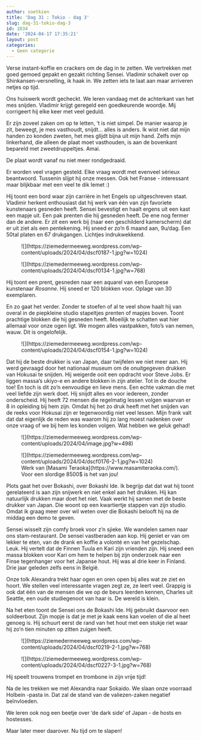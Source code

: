 ```yaml
---
author: soetkien
title: 'Dag 31 : Tokio - dag 3'
slug: dag-31-tokio-dag-3
id: 1034
date: '2024-04-17 17:35:21'
layout: post
categories:
  - Geen categorie
---
```


Verse instant-koffie en crackers om de dag in te zetten. We vertrekken met goed gemoed gepakt en gezakt richting Sensei. Vladimir schakelt over op Shinkansen-versnelling, ik haak in. We zetten iets te laat aan maar arriveren netjes op tijd.

Ons huiswerk wordt gecheckt. We leren vandaag met de achterkant van het mes snijden. Vladimir krijgt geregeld een goedkeurende woordje. Mij corrigeert hij elke keer met veel geduld.

Er zijn zoveel zaken om op te letten, ‘t is niet simpel. De manier waarop je zit, beweegt, je mes vasthoudt, snijdt… alles is anders. Ik wist niet dat mijn handen zo konden zweten, het mes glijdt bijna uit mijn hand. Zelfs mijn linkerhand, die alleen de plaat moet vasthouden, is aan de bovenkant bepareld met zweetdruppeltjes. Amai.

De plaat wordt vanaf nu niet meer rondgedraaid.

Er worden veel vragen gesteld. Elke vraag wordt met evenveel sérieux beantwoord. Tussenin slijpt hij onze messen. Ook het Franse - interessant maar blijkbaar met een veel te dik lemet :)

Hij toont een bord waar zijn carrière in het Engels op uitgeschreven staat. Vladimir herkent enthousiast dat hij werk van één van zijn favoriete kunstenaars gesneden heeft. Sensei bevestigt en haalt ergens uit een kast een mapje uit. Een pak prenten die hij gesneden heeft. De ene nog fermer dan de andere. Er zit een werk bij (naar een geschilderd kamerscherm) dat er uit ziet als een pentekening. Hij sneed er zo’n 6 maand aan, 9u/dag. Een 50tal platen en 67 drukgangen. Lichtjes indrukwekkend.

<figure class="wp-block-image size-large">![](https://ziemedermeeweg.wordpress.com/wp-content/uploads/2024/04/dscf0187-1.jpg?w=1024)</figure>

<figure class="wp-block-image size-large">![](https://ziemedermeeweg.wordpress.com/wp-content/uploads/2024/04/dscf0134-1.jpg?w=768)</figure>

Hij toont een prent, gesneden naar een aquarel van een Europese kunstenaar _Rosanne._ Hij sneed er 120 blokken voor. Oplage van 30 exemplaren.

En zo gaat het verder. Zonder te stoefen of al te veel show haalt hij van overal in de piepkleine studio stapeltjes prenten of mapjes boven. Toont prachtige blokken die hij gesneden heeft. Moeilijk te schatten wat hier allemaal voor onze ogen ligt. We mogen alles vastpakken, foto’s van nemen, wauw. Dit is ongelofelijk.

<figure class="wp-block-image size-large">![](https://ziemedermeeweg.wordpress.com/wp-content/uploads/2024/04/dscf0154-1.jpg?w=1024)</figure>

Dat hij de beste drukker is van Japan, daar twijfelen we niet meer aan. Hij werd gevraagd door het nationaal museum om de onuitgegeven drukken van Hokusai te snijden. Hij weigerde ooit een opdracht voor Steve Jobs. Er liggen massa’s ukiyo-e en andere blokken in zijn atelier. Tot in de douche toe! En toch is dit zo’n eenvoudige en lieve mens. Een echte vakman die met veel liefde zijn werk doet. Hij snijdt alles en voor iedereen, zonder onderscheid. Hij heeft 72 mensen die regelmatig lessen volgen waarvan er 8 in opleiding bij hem zijn. Omdat hij het zo druk heeft met het snijden van de reeks voor Hokusai zijn er tegenwoordig niet veel lessen. Mijn frank valt dat dat eigenlijk de reden was waarom hij zo lang moest nadenken over onze vraag of we bij hem les konden volgen. Wat hebben we geluk gehad!

<figure class="wp-block-image size-large">![](https://ziemedermeeweg.wordpress.com/wp-content/uploads/2024/04/image.jpg?w=498)</figure>

<figure class="wp-block-image size-large">![](https://ziemedermeeweg.wordpress.com/wp-content/uploads/2024/04/dscf0176-2-1.jpg?w=1024)

<figcaption class="wp-element-caption">Werk van [Masami Teraoka](https://www.masamiteraoka.com/). Voor een slordige 8500$ is het van jou!</figcaption>

</figure>

Plots gaat het over Bokashi, over Bokashi Ide. Ik begrijp dat dat wat hij toont gerelateerd is aan zijn snijwerk en niet enkel aan het drukken. Hij kan natuurlijk drukken maar doet het niet. Vaak werkt hij samen met de beste drukker van Japan. Die woont op een kwartiertje stappen van zijn studio. Omdat ik graag meer over wil weten over die Bokashi belooft hij na de middag een demo te geven.

Sensei wisselt zijn comfy broek voor z’n sjieke. We wandelen samen naar ons stam-restaurant. De sensei vastberaden aan kop. Hij geniet er van om lekker te eten, van de drank en koffie a volonté en van het gezelschap. Leuk. Hij vertelt dat de Finnen Tuula en Kari zijn vrienden zijn. Hij sneed een massa blokken voor Kari om hem te helpen bij zijn onderzoek naar een Finse tegenhanger voor het Japanse hout. Hij was al drie keer in Finland. Drie jaar geleden zelfs eens in België.

Onze tolk Alexandra trekt haar ogen en oren open bij alles wat ze ziet en hoort. We stellen veel interessante vragen zegt ze, ze leert veel. Grappig is ook dat één van de mensen die we op de beurs leerden kennen, Charles uit Seattle, een oude studiegenoot van haar is. De wereld is klein.

Na het eten toont de Sensei ons de Bokashi Ide. Hij gebruikt daarvoor een soldeerbout. Zijn mopje is dat je met je kaak eens kan voelen of die al heet genoeg is. Hij schuurt eerst de rand van het hout met een stukje riet waar hij zo’n tien minuten op zitten zuigen heeft.

<figure class="wp-block-image size-large">![](https://ziemedermeeweg.wordpress.com/wp-content/uploads/2024/04/dscf0219-2-1.jpg?w=768)</figure>

<figure class="wp-block-image size-large">![](https://ziemedermeeweg.wordpress.com/wp-content/uploads/2024/04/dscf0227-3-1.jpg?w=768)</figure>

Hij speelt trouwens trompet en trombone in zijn vrije tijd!

Na de les trekken we met Alexandra naar Sokaido. We slaan onze voorraad Holbein -pasta in. Dat zal de stand van de valiezen-zaken negatief beïnvloeden.

We leren ook nog een beetje over ‘de dark side’ of Japan - de hosts en hostesses.

Maar later meer daarover. Nu tijd om te slapen!